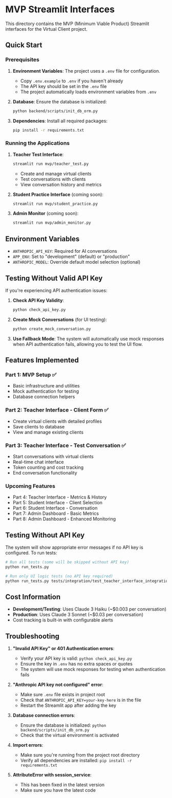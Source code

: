 # MVP Streamlit Interfaces

This directory contains the MVP (Minimum Viable Product) Streamlit interfaces for the Virtual Client project.

## Quick Start

### Prerequisites

1. **Environment Variables**: The project uses a `.env` file for configuration.
   - Copy `.env.example` to `.env` if you haven't already
   - The API key should be set in the `.env` file
   - The project automatically loads environment variables from `.env`

2. **Database**: Ensure the database is initialized:
   ```bash
   python backend/scripts/init_db_orm.py
   ```

3. **Dependencies**: Install all required packages:
   ```bash
   pip install -r requirements.txt
   ```

### Running the Applications

1. **Teacher Test Interface**:
   ```bash
   streamlit run mvp/teacher_test.py
   ```
   - Create and manage virtual clients
   - Test conversations with clients
   - View conversation history and metrics

2. **Student Practice Interface** (coming soon):
   ```bash
   streamlit run mvp/student_practice.py
   ```

3. **Admin Monitor** (coming soon):
   ```bash
   streamlit run mvp/admin_monitor.py
   ```

## Environment Variables

- `ANTHROPIC_API_KEY`: Required for AI conversations
- `APP_ENV`: Set to "development" (default) or "production"
- `ANTHROPIC_MODEL`: Override default model selection (optional)

## Testing Without Valid API Key

If you're experiencing API authentication issues:

1. **Check API Key Validity**:
   ```bash
   python check_api_key.py
   ```

2. **Create Mock Conversations** (for UI testing):
   ```bash
   python create_mock_conversation.py
   ```

3. **Use Fallback Mode**: The system will automatically use mock responses when API authentication fails, allowing you to test the UI flow.

## Features Implemented

### Part 1: MVP Setup ✅
- Basic infrastructure and utilities
- Mock authentication for testing
- Database connection helpers

### Part 2: Teacher Interface - Client Form ✅
- Create virtual clients with detailed profiles
- Save clients to database
- View and manage existing clients

### Part 3: Teacher Interface - Test Conversation ✅
- Start conversations with virtual clients
- Real-time chat interface
- Token counting and cost tracking
- End conversation functionality

### Upcoming Features

- Part 4: Teacher Interface - Metrics & History
- Part 5: Student Interface - Client Selection
- Part 6: Student Interface - Conversation
- Part 7: Admin Dashboard - Basic Metrics
- Part 8: Admin Dashboard - Enhanced Monitoring

## Testing Without API Key

The system will show appropriate error messages if no API key is configured. To run tests:

```bash
# Run all tests (some will be skipped without API key)
python run_tests.py

# Run only UI logic tests (no API key required)
python run_tests.py tests/integration/test_teacher_interface_integration.py::TestConversationUILogic
```

## Cost Information

- **Development/Testing**: Uses Claude 3 Haiku (~$0.003 per conversation)
- **Production**: Uses Claude 3 Sonnet (~$0.03 per conversation)
- Cost tracking is built-in with configurable alerts

## Troubleshooting

1. **"Invalid API Key" or 401 Authentication errors**:
   - Verify your API key is valid: `python check_api_key.py`
   - Ensure the key in `.env` has no extra spaces or quotes
   - The system will use mock responses for testing when authentication fails

2. **"Anthropic API key not configured" error**:
   - Make sure `.env` file exists in project root
   - Check that `ANTHROPIC_API_KEY=your-key-here` is in the file
   - Restart the Streamlit app after adding the key

3. **Database connection errors**:
   - Ensure the database is initialized: `python backend/scripts/init_db_orm.py`
   - Check that the virtual environment is activated

4. **Import errors**:
   - Make sure you're running from the project root directory
   - Verify all dependencies are installed: `pip install -r requirements.txt`

5. **AttributeError with session_service**:
   - This has been fixed in the latest version
   - Make sure you have the latest code
